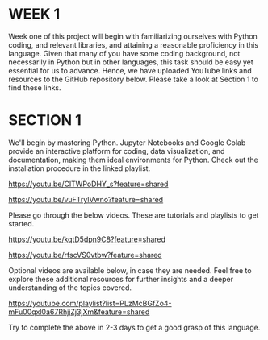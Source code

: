 # WEEK 1
Week one of this project will begin with familiarizing ourselves with Python coding, and relevant libraries, and attaining a reasonable proficiency in this language. Given that many of you have some coding background, not necessarily in Python but in other languages, this task should be easy yet essential for us to advance. Hence, we have uploaded YouTube links and resources to the GitHub repository below. Please take a look at Section 1 to find these links.
# SECTION 1
We'll begin by mastering Python. Jupyter Notebooks and Google Colab provide an interactive platform for coding, data visualization, and documentation, making them ideal environments for Python. Check out the installation procedure in the linked playlist.

https://youtu.be/ClTWPoDHY_s?feature=shared

https://youtu.be/vuFTrylVwno?feature=shared

Please go through the below videos. These are tutorials and playlists to get started.

https://youtu.be/kqtD5dpn9C8?feature=shared

https://youtu.be/rfscVS0vtbw?feature=shared

Optional videos are available below, in case they are needed. Feel free to explore these additional resources for further insights and a deeper understanding of the topics covered.

https://youtube.com/playlist?list=PLzMcBGfZo4-mFu00qxl0a67RhjjZj3jXm&feature=shared   

Try to complete the above in 2-3 days to get a good grasp of this language.


